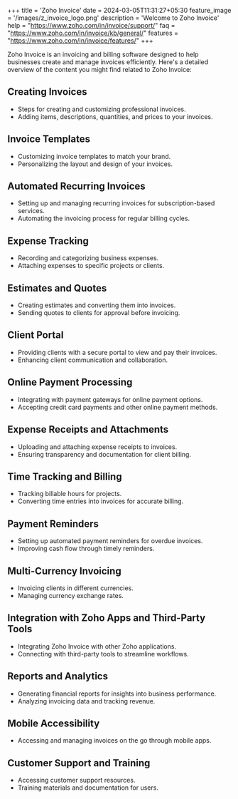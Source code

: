 +++
title = 'Zoho Invoice'
date = 2024-03-05T11:31:27+05:30
feature_image = '/images/z_invoice_logo.png'
description = 'Welcome to Zoho Invoice'
help = "https://www.zoho.com/in/invoice/support/"
faq = "https://www.zoho.com/in/invoice/kb/general/"
features = "https://www.zoho.com/in/invoice/features/"
+++

Zoho Invoice is an invoicing and billing software designed to help businesses create and manage invoices efficiently.<!--more--> Here's a detailed overview of the content you might find related to Zoho Invoice:

## Creating Invoices

- Steps for creating and customizing professional invoices.
- Adding items, descriptions, quantities, and prices to your invoices.

## Invoice Templates

- Customizing invoice templates to match your brand.
- Personalizing the layout and design of your invoices.

## Automated Recurring Invoices

- Setting up and managing recurring invoices for subscription-based services.
- Automating the invoicing process for regular billing cycles.

## Expense Tracking

- Recording and categorizing business expenses.
- Attaching expenses to specific projects or clients.

## Estimates and Quotes

- Creating estimates and converting them into invoices.
- Sending quotes to clients for approval before invoicing.

## Client Portal

- Providing clients with a secure portal to view and pay their invoices.
- Enhancing client communication and collaboration.

## Online Payment Processing

- Integrating with payment gateways for online payment options.
- Accepting credit card payments and other online payment methods.

## Expense Receipts and Attachments

- Uploading and attaching expense receipts to invoices.
- Ensuring transparency and documentation for client billing.

## Time Tracking and Billing

- Tracking billable hours for projects.
- Converting time entries into invoices for accurate billing.

## Payment Reminders

- Setting up automated payment reminders for overdue invoices.
- Improving cash flow through timely reminders.

## Multi-Currency Invoicing

- Invoicing clients in different currencies.
- Managing currency exchange rates.

## Integration with Zoho Apps and Third-Party Tools

- Integrating Zoho Invoice with other Zoho applications.
- Connecting with third-party tools to streamline workflows.

## Reports and Analytics

- Generating financial reports for insights into business performance.
- Analyzing invoicing data and tracking revenue.

## Mobile Accessibility

- Accessing and managing invoices on the go through mobile apps.

## Customer Support and Training

- Accessing customer support resources.
- Training materials and documentation for users.
